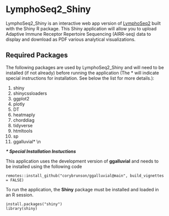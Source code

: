 # LymphoSeq2_Shiny

LymphoSeq2_Shiny is an interactive web app version of [LymphoSeq2](https://github.com/shashidhar22/LymphoSeq2/tree/v0.0.0.9000) built with the Shiny R package. This Shiny application will allow you to upload Adaptive Immune Receptor Repertoire Sequencing (AIRR-seq) data to display and download as PDF various analytical visualizations. 

## Required Packages

The following packages are used by LymphoSeq2_Shiny and will need to be installed (if not already) before running the application (The * will indicate special instructions for installation. See below the list for more details.): 

1. shiny
2. shinycssloaders
3. ggplot2
4. plotly
5. DT
6. heatmaply
7. chorddiag
8. tidyverse
9. htmltools
10. sp
11. ggalluvial*
\n

  ***\* Special Installation Instuctions***
  
  This application uses the development version of **ggalluvial** and needs to be installed using the following code
  ```
  remotes::install_github("corybrunson/ggalluvial@main", build_vignettes = FALSE)
  ```



To run the application, the **Shiny** package must be installed and loaded in an R session.
```
install.packages("shiny")
library(shiny)
```
